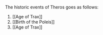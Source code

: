 The historic events of Theros goes as follows:
1. [[Age of Trax]]
2. [[Birth of the Poleis]]
3. [[Age of Trax]]
